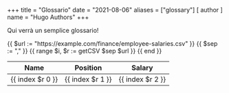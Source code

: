 +++
title = "Glossario"
date = "2021-08-06"
aliases = ["glossary"]
[ author ]
  name = "Hugo Authors"
+++

Qui verrà un semplice glossario!

<table>
    <thead>
      <tr>
      <th>Name</th>
      <th>Position</th>
      <th>Salary</th>
      </tr>
    </thead>
    <tbody>
    {{ $url := "https://example.com/finance/employee-salaries.csv" }}
    {{ $sep := "," }}
    {{ range $i, $r := getCSV $sep $url }}
      <tr>
        <td>{{ index $r 0 }}</td>
        <td>{{ index $r 1 }}</td>
        <td>{{ index $r 2 }}</td>
      </tr>
    {{ end }}
    </tbody>
  </table>